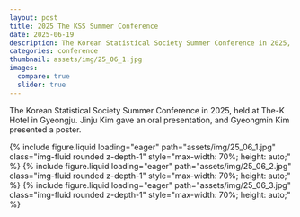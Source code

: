 ```yaml
---
layout: post
title: 2025 The KSS Summer Conference
date: 2025-06-19
description: The Korean Statistical Society Summer Conference in 2025, held at The-K Hotel in Gyeongju.
categories: conference
thumbnail: assets/img/25_06_1.jpg
images:
  compare: true
  slider: true
---
```


The Korean Statistical Society Summer Conference in 2025, held at The-K Hotel in Gyeongju. Jinju Kim gave an oral presentation, and Gyeongmin Kim presented a poster.

<swiper-container keyboard="true" navigation="true" pagination="true" 
                  pagination-clickable="true" pagination-dynamic-bullets="true" rewind="true"
                  style="max-width: 400px; margin: 0 auto;">
  <swiper-slide>
    {% include figure.liquid loading="eager" path="assets/img/25_06_1.jpg" 
       class="img-fluid rounded z-depth-1" style="max-width: 70%; height: auto;" %}
  </swiper-slide>
  <swiper-slide>
    {% include figure.liquid loading="eager" path="assets/img/25_06_2.jpg" 
       class="img-fluid rounded z-depth-1" style="max-width: 70%; height: auto;" %}
  </swiper-slide>
  <swiper-slide>
    {% include figure.liquid loading="eager" path="assets/img/25_06_3.jpg" 
       class="img-fluid rounded z-depth-1" style="max-width: 70%; height: auto;" %}
  </swiper-slide>
</swiper-container>


